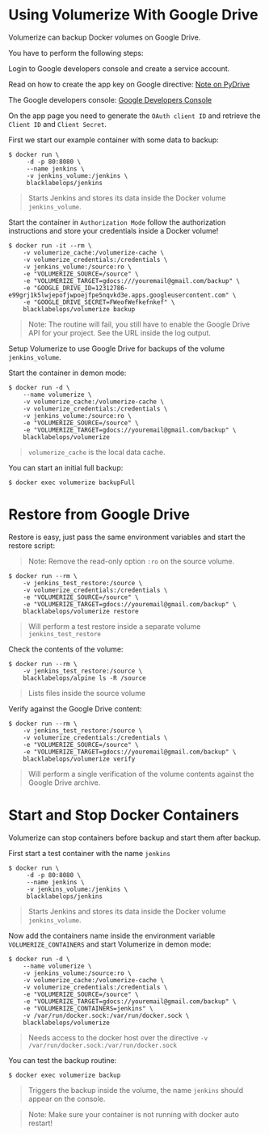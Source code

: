# Using Volumerize With Google Drive

Volumerize can backup Docker volumes on Google Drive.

You have to perform the following steps:

Login to Google developers console and create a service account.

Read on how to create the app key on Google directive: [Note on PyDrive](http://duplicity.nongnu.org/duplicity.1.html#sect22)

The Google developers console: [Google Developers Console](https://console.developers.google.com./)

On the app page you need to generate the `OAuth client ID` and retrieve the `Client ID` and `Client Secret`.

First we start our example container with some data to backup:

~~~~
$ docker run \
     -d -p 80:8080 \
     --name jenkins \
     -v jenkins_volume:/jenkins \
     blacklabelops/jenkins
~~~~

> Starts Jenkins and stores its data inside the Docker volume `jenkins_volume`.

Start the container in `Authorization Mode` follow the authorization instructions and store your credentials inside a Docker volume!

~~~~
$ docker run -it --rm \
    -v volumerize_cache:/volumerize-cache \
    -v volumerize_credentials:/credentials \
    -v jenkins_volume:/source:ro \
    -e "VOLUMERIZE_SOURCE=/source" \
    -e "VOLUMERIZE_TARGET=gdocs:///youremail@gmail.com/backup" \
    -e "GOOGLE_DRIVE_ID=12312786-e99grj1k5lwjepofjwpoejfpe5nqvkd3e.apps.googleusercontent.com" \
    -e "GOOGLE_DRIVE_SECRET=FWeofWefkefnkef" \
    blacklabelops/volumerize backup
~~~~

> Note: The routine will fail, you still have to enable the Google Drive API for your project. See the URL inside the log output.

Setup Volumerize to use Google Drive for backups of the volume `jenkins_volume`.

Start the container in demon mode:

~~~~
$ docker run -d \
    --name volumerize \
    -v volumerize_cache:/volumerize-cache \
    -v volumerize_credentials:/credentials \
    -v jenkins_volume:/source:ro \
    -e "VOLUMERIZE_SOURCE=/source" \
    -e "VOLUMERIZE_TARGET=gdocs://youremail@gmail.com/backup" \
    blacklabelops/volumerize
~~~~

> `volumerize_cache` is the local data cache.

You can start an initial full backup:

~~~~
$ docker exec volumerize backupFull
~~~~

# Restore from Google Drive

Restore is easy, just pass the same environment variables and start the restore script:

> Note: Remove the read-only option `:ro` on the source volume.

~~~~
$ docker run --rm \
    -v jenkins_test_restore:/source \
    -v volumerize_credentials:/credentials \
    -e "VOLUMERIZE_SOURCE=/source" \
    -e "VOLUMERIZE_TARGET=gdocs://youremail@gmail.com/backup" \
    blacklabelops/volumerize restore
~~~~

> Will perform a test restore inside a separate volume `jenkins_test_restore`

Check the contents of the volume:

~~~~
$ docker run --rm \
    -v jenkins_test_restore:/source \
    blacklabelops/alpine ls -R /source
~~~~

> Lists files inside the source volume

Verify against the Google Drive content:

~~~~
$ docker run --rm \
    -v jenkins_test_restore:/source \
    -v volumerize_credentials:/credentials \
    -e "VOLUMERIZE_SOURCE=/source" \
    -e "VOLUMERIZE_TARGET=gdocs://youremail@gmail.com/backup" \
    blacklabelops/volumerize verify
~~~~

> Will perform a single verification of the volume contents against the Google Drive archive.

# Start and Stop Docker Containers

Volumerize can stop containers before backup and start them after backup.

First start a test container with the name `jenkins`

~~~~
$ docker run \
     -d -p 80:8080 \
     --name jenkins \
     -v jenkins_volume:/jenkins \
     blacklabelops/jenkins
~~~~

> Starts Jenkins and stores its data inside the Docker volume `jenkins_volume`.

Now add the containers name inside the environment variable `VOLUMERIZE_CONTAINERS` and start Volumerize in demon mode:

~~~~
$ docker run -d \
    --name volumerize \
    -v jenkins_volume:/source:ro \
    -v volumerize_cache:/volumerize-cache \
    -v volumerize_credentials:/credentials \
    -e "VOLUMERIZE_SOURCE=/source" \
    -e "VOLUMERIZE_TARGET=gdocs://youremail@gmail.com/backup" \
    -e "VOLUMERIZE_CONTAINERS=jenkins" \
    -v /var/run/docker.sock:/var/run/docker.sock \
    blacklabelops/volumerize
~~~~

> Needs access to the docker host over the directive `-v /var/run/docker.sock:/var/run/docker.sock`

You can test the backup routine:

~~~~
$ docker exec volumerize backup
~~~~

> Triggers the backup inside the volume, the name `jenkins` should appear on the console.

> Note: Make sure your container is not running with docker auto restart!
